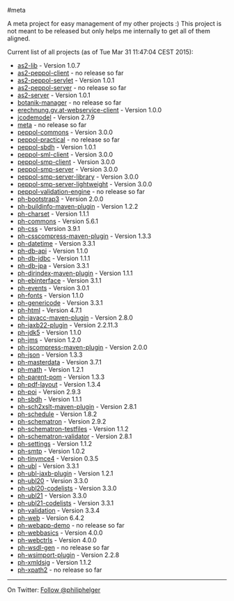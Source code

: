 #meta

A meta project for easy management of my other projects :)
This project is not meant to be released but only helps me internally to get all of them aligned.

Current list of all projects (as of Tue Mar 31 11:47:04 CEST 2015):

 * [as2-lib](https://github.com/phax/as2-lib) - Version 1.0.7
 * [as2-peppol-client](https://github.com/phax/as2-peppol-client) - no release so far
 * [as2-peppol-servlet](https://github.com/phax/as2-peppol-servlet) - Version 1.0.1
 * [as2-peppol-server](https://github.com/phax/as2-peppol-server) - no release so far
 * [as2-server](https://github.com/phax/as2-server) - Version 1.0.1
 * [botanik-manager](https://github.com/phax/botanik-manager) - no release so far
 * [erechnung.gv.at-webservice-client](https://github.com/phax/erechnung.gv.at-webservice-client) - Version 1.0.0
 * [jcodemodel](https://github.com/phax/jcodemodel) - Version 2.7.9
 * [meta](https://github.com/phax/meta) - no release so far
 * [peppol-commons](https://github.com/phax/peppol-commons) - Version 3.0.0
 * [peppol-practical](https://github.com/phax/peppol-practical) - no release so far
 * [peppol-sbdh](https://github.com/phax/peppol-sbdh) - Version 1.0.1
 * [peppol-sml-client](https://github.com/phax/peppol-sml-client) - Version 3.0.0
 * [peppol-smp-client](https://github.com/phax/peppol-smp-client) - Version 3.0.0
 * [peppol-smp-server](https://github.com/phax/peppol-smp-server) - Version 3.0.0
 * [peppol-smp-server-library](https://github.com/phax/peppol-smp-server-library) - Version 3.0.0
 * [peppol-smp-server-lightweight](https://github.com/phax/peppol-smp-server-lightweight) - Version 3.0.0
 * [peppol-validation-engine](https://github.com/phax/peppol-validation-engine) - no release so far
 * [ph-bootstrap3](https://github.com/phax/ph-bootstrap3) - Version 2.0.0
 * [ph-buildinfo-maven-plugin](https://github.com/phax/ph-buildinfo-maven-plugin) - Version 1.2.2
 * [ph-charset](https://github.com/phax/ph-charset) - Version 1.1.1
 * [ph-commons](https://github.com/phax/ph-commons) - Version 5.6.1
 * [ph-css](https://github.com/phax/ph-css) - Version 3.9.1
 * [ph-csscompress-maven-plugin](https://github.com/phax/ph-csscompress-maven-plugin) - Version 1.3.3
 * [ph-datetime](https://github.com/phax/ph-datetime) - Version 3.3.1
 * [ph-db-api](https://github.com/phax/ph-db-api) - Version 1.1.0
 * [ph-db-jdbc](https://github.com/phax/ph-db-jdbc) - Version 1.1.1
 * [ph-db-jpa](https://github.com/phax/ph-db-jpa) - Version 3.3.1
 * [ph-dirindex-maven-plugin](https://github.com/phax/ph-dirindex-maven-plugin) - Version 1.1.1
 * [ph-ebinterface](https://github.com/phax/ph-ebinterface) - Version 3.1.1
 * [ph-events](https://github.com/phax/ph-events) - Version 3.0.1
 * [ph-fonts](https://github.com/phax/ph-fonts) - Version 1.1.0
 * [ph-genericode](https://github.com/phax/ph-genericode) - Version 3.3.1
 * [ph-html](https://github.com/phax/ph-html) - Version 4.7.1
 * [ph-javacc-maven-plugin](https://github.com/phax/ph-javacc-maven-plugin) - Version 2.8.0
 * [ph-jaxb22-plugin](https://github.com/phax/ph-jaxb22-plugin) - Version 2.2.11.3
 * [ph-jdk5](https://github.com/phax/ph-jdk5) - Version 1.1.0
 * [ph-jms](https://github.com/phax/ph-jms) - Version 1.2.0
 * [ph-jscompress-maven-plugin](https://github.com/phax/ph-jscompress-maven-plugin) - Version 2.0.0
 * [ph-json](https://github.com/phax/ph-json) - Version 1.3.3
 * [ph-masterdata](https://github.com/phax/ph-masterdata) - Version 3.7.1
 * [ph-math](https://github.com/phax/ph-math) - Version 1.2.1
 * [ph-parent-pom](https://github.com/phax/ph-parent-pom) - Version 1.3.3
 * [ph-pdf-layout](https://github.com/phax/ph-pdf-layout) - Version 1.3.4
 * [ph-poi](https://github.com/phax/ph-poi) - Version 2.9.3
 * [ph-sbdh](https://github.com/phax/ph-sbdh) - Version 1.1.1
 * [ph-sch2xslt-maven-plugin](https://github.com/phax/ph-sch2xslt-maven-plugin) - Version 2.8.1
 * [ph-schedule](https://github.com/phax/ph-schedule) - Version 1.8.2
 * [ph-schematron](https://github.com/phax/ph-schematron) - Version 2.9.2
 * [ph-schematron-testfiles](https://github.com/phax/ph-schematron-testfiles) - Version 1.1.2
 * [ph-schematron-validator](https://github.com/phax/ph-schematron-validator) - Version 2.8.1
 * [ph-settings](https://github.com/phax/ph-settings) - Version 1.1.2
 * [ph-smtp](https://github.com/phax/ph-smtp) - Version 1.0.2
 * [ph-tinymce4](https://github.com/phax/ph-tinymce4) - Version 0.3.5
 * [ph-ubl](https://github.com/phax/ph-ubl) - Version 3.3.1
 * [ph-ubl-jaxb-plugin](https://github.com/phax/ph-ubl-jaxb-plugin) - Version 1.2.1
 * [ph-ubl20](https://github.com/phax/ph-ubl20) - Version 3.3.0
 * [ph-ubl20-codelists](https://github.com/phax/ph-ubl20-codelists) - Version 3.3.0
 * [ph-ubl21](https://github.com/phax/ph-ubl21) - Version 3.3.0
 * [ph-ubl21-codelists](https://github.com/phax/ph-ubl21-codelists) - Version 3.3.1
 * [ph-validation](https://github.com/phax/ph-validation) - Version 3.3.4
 * [ph-web](https://github.com/phax/ph-web) - Version 6.4.2
 * [ph-webapp-demo](https://github.com/phax/ph-webapp-demo) - no release so far
 * [ph-webbasics](https://github.com/phax/ph-webbasics) - Version 4.0.0
 * [ph-webctrls](https://github.com/phax/ph-webctrls) - Version 4.0.0
 * [ph-wsdl-gen](https://github.com/phax/ph-wsdl-gen) - no release so far
 * [ph-wsimport-plugin](https://github.com/phax/ph-wsimport-plugin) - Version 2.2.8
 * [ph-xmldsig](https://github.com/phax/ph-xmldsig) - Version 1.1.2
 * [ph-xpath2](https://github.com/phax/ph-xpath2) - no release so far

---

On Twitter: <a href="https://twitter.com/philiphelger">Follow @philiphelger</a>
